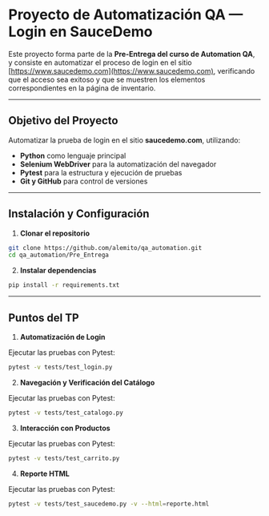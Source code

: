 # Proyecto de Automatización QA — Login en SauceDemo

Este proyecto forma parte de la **Pre-Entrega del curso de Automation QA**, y consiste en automatizar el proceso de login en el sitio [https://www.saucedemo.com](https://www.saucedemo.com), verificando que el acceso sea exitoso y que se muestren los elementos correspondientes en la página de inventario.

---

## Objetivo del Proyecto

Automatizar la prueba de login en el sitio **saucedemo.com**, utilizando:

- **Python** como lenguaje principal
- **Selenium WebDriver** para la automatización del navegador
- **Pytest** para la estructura y ejecución de pruebas
- **Git y GitHub** para control de versiones

---


## Instalación y Configuración

1. **Clonar el repositorio**
```bash
git clone https://github.com/alemito/qa_automation.git
cd qa_automation/Pre_Entrega
```
2. **Instalar dependencias**
```bash
pip install -r requirements.txt
```

---

## Puntos del TP
1. **Automatización de Login**

Ejecutar las pruebas con Pytest:
```bash
pytest -v tests/test_login.py
```

2. **Navegación y Verificación del Catálogo**

Ejecutar las pruebas con Pytest:
```bash
pytest -v tests/test_catalogo.py
```

3. **Interacción con Productos**

Ejecutar las pruebas con Pytest:
```bash
pytest -v tests/test_carrito.py
```

4. **Reporte HTML**

Ejecutar las pruebas con Pytest:
```bash
pytest -v tests/test_saucedemo.py -v --html=reporte.html
```